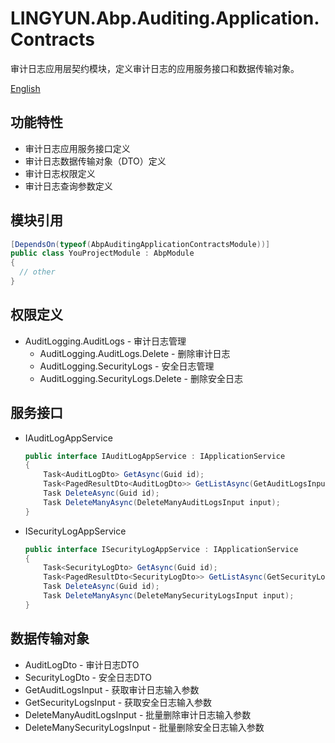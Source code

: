 # LINGYUN.Abp.Auditing.Application.Contracts

审计日志应用层契约模块，定义审计日志的应用服务接口和数据传输对象。

[English](./README.EN.md)

## 功能特性

* 审计日志应用服务接口定义
* 审计日志数据传输对象（DTO）定义
* 审计日志权限定义
* 审计日志查询参数定义

## 模块引用

```csharp
[DependsOn(typeof(AbpAuditingApplicationContractsModule))]
public class YouProjectModule : AbpModule
{
  // other
}
```

## 权限定义

* AuditLogging.AuditLogs - 审计日志管理
  - AuditLogging.AuditLogs.Delete - 删除审计日志
  - AuditLogging.SecurityLogs - 安全日志管理
  - AuditLogging.SecurityLogs.Delete - 删除安全日志

## 服务接口

* IAuditLogAppService
  ```csharp
  public interface IAuditLogAppService : IApplicationService
  {
      Task<AuditLogDto> GetAsync(Guid id);
      Task<PagedResultDto<AuditLogDto>> GetListAsync(GetAuditLogsInput input);
      Task DeleteAsync(Guid id);
      Task DeleteManyAsync(DeleteManyAuditLogsInput input);
  }
  ```

* ISecurityLogAppService
  ```csharp
  public interface ISecurityLogAppService : IApplicationService
  {
      Task<SecurityLogDto> GetAsync(Guid id);
      Task<PagedResultDto<SecurityLogDto>> GetListAsync(GetSecurityLogsInput input);
      Task DeleteAsync(Guid id);
      Task DeleteManyAsync(DeleteManySecurityLogsInput input);
  }
  ```

## 数据传输对象

* AuditLogDto - 审计日志DTO
* SecurityLogDto - 安全日志DTO
* GetAuditLogsInput - 获取审计日志输入参数
* GetSecurityLogsInput - 获取安全日志输入参数
* DeleteManyAuditLogsInput - 批量删除审计日志输入参数
* DeleteManySecurityLogsInput - 批量删除安全日志输入参数
